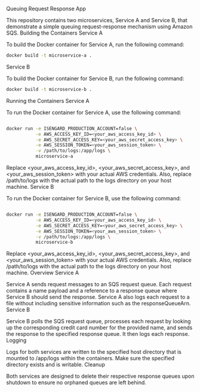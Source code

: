 Queuing Request Response App

This repository contains two microservices, Service A and Service B, that demonstrate a simple queuing request-response mechanism using Amazon SQS.
Building the Containers
Service A

To build the Docker container for Service A, run the following command:

```sh
docker build -t microservice-a .
```
Service B

To build the Docker container for Service B, run the following command:

```sh
docker build -t microservice-b .
````

Running the Containers
Service A

To run the Docker container for Service A, use the following command:

```sh

docker run -e ISENGARD_PRODUCTION_ACCOUNT=false \
           -e AWS_ACCESS_KEY_ID=<your_aws_access_key_id> \
           -e AWS_SECRET_ACCESS_KEY=<your_aws_secret_access_key> \
           -e AWS_SESSION_TOKEN=<your_aws_session_token> \
           -v /path/to/logs:/app/logs \
           microservice-a
````
Replace <your_aws_access_key_id>, <your_aws_secret_access_key>, and <your_aws_session_token> with your actual AWS credentials. Also, replace /path/to/logs with the actual path to the logs directory on your host machine.
Service B

To run the Docker container for Service B, use the following command:

```sh

docker run -e ISENGARD_PRODUCTION_ACCOUNT=false \
           -e AWS_ACCESS_KEY_ID=<your_aws_access_key_id> \
           -e AWS_SECRET_ACCESS_KEY=<your_aws_secret_access_key> \
           -e AWS_SESSION_TOKEN=<your_aws_session_token> \
           -v /path/to/logs:/app/logs \
           microservice-b
````
Replace <your_aws_access_key_id>, <your_aws_secret_access_key>, and <your_aws_session_token> with your actual AWS credentials. Also, replace /path/to/logs with the actual path to the logs directory on your host machine.
Overview
Service A

Service A sends request messages to an SQS request queue. Each request contains a name payload and a reference to a response queue where Service B should send the response. Service A also logs each request to a file without including sensitive information such as the responseQueueArn.
Service B

Service B polls the SQS request queue, processes each request by looking up the corresponding credit card number for the provided name, and sends the response to the specified response queue. It then logs each response.
Logging

Logs for both services are written to the specified host directory that is mounted to /app/logs within the containers. Make sure the specified directory exists and is writable.
Cleanup

Both services are designed to delete their respective response queues upon shutdown to ensure no orphaned queues are left behind.